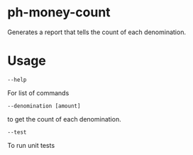 # ph-money-count
Generates a report that tells the count of each denomination.

# Usage
```
--help
```
 For list of commands
```
--denomination [amount]
```
to get the count of each denomination.
```
--test
```
To run unit tests

